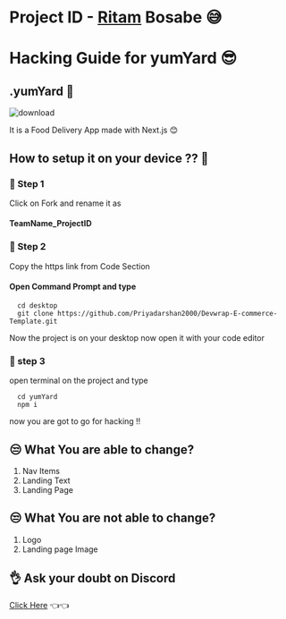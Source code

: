 # Project ID - [Ritam](https://github.com/ritam0) Bosabe 😅

# Hacking Guide for yumYard 😎

## .yumYard 🤞
![download](https://github.com/Priyadarshan2000/Video-test/assets/62868878/8922b6c6-c710-40a9-842e-6e51dfc852ce)


It is a Food Delivery  App made with Next.js
 😊


## How to setup it on your device ?? 🤔

### 🤞 Step 1

Click on Fork and rename it as

#### TeamName_ProjectID
### 🤞 Step 2 
Copy the https link from Code Section

#### Open Command Prompt and type

```http
  cd desktop
  git clone https://github.com/Priyadarshan2000/Devwrap-E-commerce-Template.git
```
Now the project is on your desktop now open it with your code editor
### 🤞 step 3
open terminal on the project and type 
```http
  cd yumYard
  npm i
```
now you are got to go for hacking !!



## 😒 What You are able to change? 
1. Nav Items
2. Landing Text
3. Landing Page

## 😒 What You are not able to change? 
1. Logo
2. Landing page Image





## 👌 Ask your doubt on Discord

[Click Here](https://discord.com/invite/8qJBt5pby5)  👈👈
